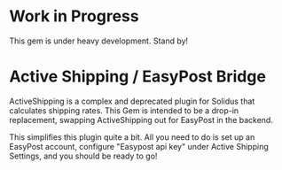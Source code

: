 Work in Progress
================

This gem is under heavy development. Stand by!


Active Shipping / EasyPost Bridge
=================================

ActiveShipping is a complex and deprecated plugin for Solidus that calculates shipping rates. This Gem is intended to be a drop-in
replacement, swapping ActiveShipping out for EasyPost in the backend.

This simplifies this plugin quite a bit. All you need to do is set up an EasyPost account, configure "Easypost api key" under Active Shipping Settings, and you should
be ready to go!


